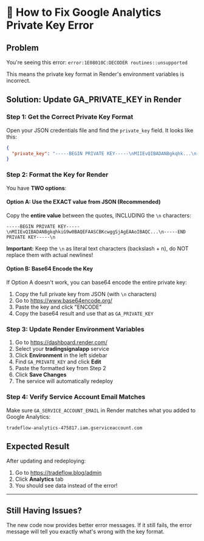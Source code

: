 # 🔑 How to Fix Google Analytics Private Key Error

## Problem
You're seeing this error: `error:1E08010C:DECODER routines::unsupported`

This means the private key format in Render's environment variables is incorrect.

## Solution: Update GA_PRIVATE_KEY in Render

### Step 1: Get the Correct Private Key Format

Open your JSON credentials file and find the `private_key` field. It looks like this:

```json
{
  "private_key": "-----BEGIN PRIVATE KEY-----\nMIIEvQIBADANBgkqhk...\n-----END PRIVATE KEY-----\n"
}
```

### Step 2: Format the Key for Render

You have **TWO options**:

#### Option A: Use the EXACT value from JSON (Recommended)

Copy the **entire value** between the quotes, INCLUDING the `\n` characters:

```
-----BEGIN PRIVATE KEY-----\nMIIEvQIBADANBgkqhkiG9w0BAQEFAASCBKcwggSjAgEAAoIBAQC...\n-----END PRIVATE KEY-----\n
```

**Important:** Keep the `\n` as literal text characters (backslash + n), do NOT replace them with actual newlines!

#### Option B: Base64 Encode the Key

If Option A doesn't work, you can base64 encode the entire private key:

1. Copy the full private key from JSON (with `\n` characters)
2. Go to https://www.base64encode.org/
3. Paste the key and click "ENCODE"
4. Copy the base64 result and use that as `GA_PRIVATE_KEY`

### Step 3: Update Render Environment Variables

1. Go to https://dashboard.render.com/
2. Select your **tradingsignalapp** service
3. Click **Environment** in the left sidebar
4. Find `GA_PRIVATE_KEY` and click **Edit**
5. Paste the formatted key from Step 2
6. Click **Save Changes**
7. The service will automatically redeploy

### Step 4: Verify Service Account Email Matches

Make sure `GA_SERVICE_ACCOUNT_EMAIL` in Render matches what you added to Google Analytics:

```
tradeflow-analytics-475817.iam.gserviceaccount.com
```

## Expected Result

After updating and redeploying:
1. Go to https://tradeflow.blog/admin
2. Click **Analytics** tab
3. You should see data instead of the error!

---

## Still Having Issues?

The new code now provides better error messages. If it still fails, the error message will tell you exactly what's wrong with the key format.
